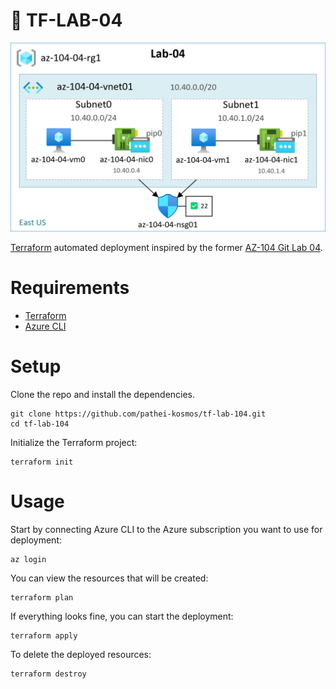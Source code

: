# :microscope: TF-LAB-04

<p align="center">
  <img src="https://github.com/pathei-kosmos/tf-lab-04/blob/master/lab-04.png" alt="Lab infrastructure diagram" />
</p>

[Terraform](https://www.terraform.io/) automated deployment inspired by the former [AZ-104 Git Lab 04](https://microsoftlearning.github.io/AZ-104-MicrosoftAzureAdministrator/Instructions/Labs/LAB_04-Implement_Virtual_Networking.html).

# Requirements

* [Terraform](https://developer.hashicorp.com/terraform/install)
* [Azure CLI](https://learn.microsoft.com/en-us/cli/azure/install-azure-cli)

# Setup

Clone the repo and install the dependencies.

```
git clone https://github.com/pathei-kosmos/tf-lab-104.git
cd tf-lab-104
```

Initialize the Terraform project:

```
terraform init
```

# Usage

Start by connecting Azure CLI to the Azure subscription you want to use for deployment:

```
az login
```

You can view the resources that will be created:

```
terraform plan
```

If everything looks fine, you can start the deployment:

```
terraform apply
```

To delete the deployed resources:

```
terraform destroy
```